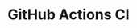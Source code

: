 # GitHub Actions CI

























































































































































































































































































































































































































































































































































































































































































































































































































































































































































































































































































































































































































































































































































































































































































































































































































































































































































































































































































































































































































































































































































































































































































































































































































































































































































































































































































































































































































































































































































































































































































































































































































































































































































































































































